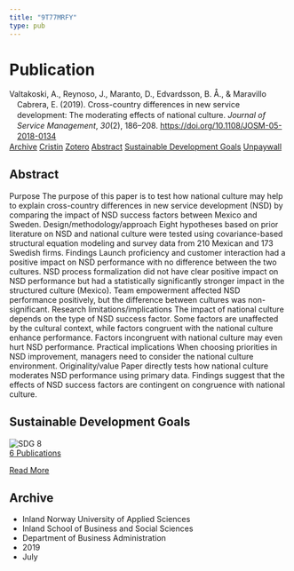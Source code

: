 ```yaml
---
title: "9T77MRFY"
type: pub
---
```

<h1>Publication</h1>
<article id="csl-bib-container-9T77MRFY" class="csl-bib-container">
  <div class="csl-bib-body" style="line-height: 1.35; padding-left: 1em; text-indent:-1em;">
  <div class="csl-entry">Valtakoski, A., Reynoso, J., Maranto, D., Edvardsson, B. &#xC5;., &amp; Maravillo Cabrera, E. (2019). Cross-country differences in new service development: The moderating effects of national culture. <i>Journal of Service Management</i>, <i>30</i>(2), 186&#x2013;208. <a href="https://doi.org/10.1108/JOSM-05-2018-0134">https://doi.org/10.1108/JOSM-05-2018-0134</a></div>
</div>
  <div class="csl-bib-buttons">
    <a href="#taxonomy-article-9T77MRFY" class="csl-bib-button">Archive</a>
    <a href="https://app.cristin.no/results/show.jsf?id=1710180" alt="Cristin URL" class="csl-bib-button">Cristin</a>
    <a href="http://zotero.org/groups/5402882/items/9T77MRFY" alt="Zotero URL" class="csl-bib-button">Zotero</a>
    <a href="#abstract-article-9T77MRFY" class="csl-bib-button">Abstract</a>
    <a href="#sdg-article-9T77MRFY" class="csl-bib-button">Sustainable Development Goals</a>
    <a href="https://doi.org/10.1108/josm-05-2018-0134" class="csl-bib-button">Unpaywall</a>
  </div>
  <div id="csl-bib-meta-container-9T77MRFY"></div>
</article>
<div id="csl-bib-meta-9T77MRFY" class="csl-bib-meta">
  <article id="abstract-article-9T77MRFY" class="abstract-article">
    <h1>Abstract</h1>
    Purpose The purpose of this paper is to test how national culture may help to explain cross-country differences in new service development (NSD) by comparing the impact of NSD success factors between Mexico and Sweden. Design/methodology/approach Eight hypotheses based on prior literature on NSD and national culture were tested using covariance-based structural equation modeling and survey data from 210 Mexican and 173 Swedish firms. Findings Launch proficiency and customer interaction had a positive impact on NSD performance with no difference between the two cultures. NSD process formalization did not have clear positive impact on NSD performance but had a statistically significantly stronger impact in the structured culture (Mexico). Team empowerment affected NSD performance positively, but the difference between cultures was non-significant. Research limitations/implications The impact of national culture depends on the type of NSD success factor. Some factors are unaffected by the cultural context, while factors congruent with the national culture enhance performance. Factors incongruent with national culture may even hurt NSD performance. Practical implications When choosing priorities in NSD improvement, managers need to consider the national culture environment. Originality/value Paper directly tests how national culture moderates NSD performance using primary data. Findings suggest that the effects of NSD success factors are contingent on congruence with national culture.
  </article>
  <article id="sdg-article-9T77MRFY" class="sdg-article">
    <h1>Sustainable Development Goals</h1>
    <div class="sdg-container"><div id="sdg8" class="sdg"> <img src="{{< params subfolder >}}images/sdg/sdg08_en.png" class="image" alt="SDG 8"> <div class="sdg-overlay"> <a href="{{< params subfolder >}}en/archive/?sdg=8#archive" class="sdg-publication-count"><span>6</span> Publications</a> <p><a href="https://sdgs.un.org/goals/goal8" class="sdg-read-more">Read More</a></p> </div> </div></div>
  </article>
  <article id="taxonomy-article-9T77MRFY" class="taxonomy-article">
    <h1>Archive</h1>
    <ul>
      <li>Inland Norway University of Applied Sciences</li>
      <li>Inland School of Business and Social Sciences</li>
      <li>Department of Business Administration</li>
      <li>2019</li>
      <li>July</li>
    </ul>
  </article>
</div>
